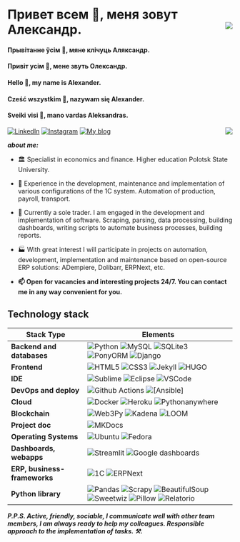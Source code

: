 # Привет всем 👋, меня зовут Александр. <img align="right" src="https://komarev.com/ghpvc/?username=Alba3k"/>
#### Прывітанне ўсім 👋, мяне клічуць Аляксандр.
#### Привіт усім 👋, мене звуть Олександр.
#### Hello 👋, my name is Alexander.
#### Cześć wszystkim 👋, nazywam się Alexander.
#### Sveiki visi 👋, mano vardas Aleksandras.

<a href="https://www.linkedin.com/in/alexander-by" target="_blank"><img title="LinkedIn" src="https://img.icons8.com/wired/34/000000/linkedin.png"/></a>
<a href="https://www.instagram.com/alexander_babyna" target="_blank"><img title="Instagram" src="https://img.icons8.com/wired/34/000000/instagram-new.png"/></a>
<a href="https://Alba3k.github.io" target="_blank"><img title="My blog" src="https://img.icons8.com/wired/30/000000/domain.png"/></a>
<img align="right" src="https://github-readme-stats.vercel.app/api?username=Alba3k&show_icons=true&hide_rank=true"/>

***about me:***

- :classical_building: Specialist in economics and finance. Higher education Polotsk State University.

- 📌 Experience in the development, maintenance and implementation of various configurations of the 1C system. 
Automation of production, payroll, transport.

- 📌 Currently a sole trader. I am engaged in the development and implementation of software. Scraping, parsing, data processing, building dashboards,
writing scripts to automate business processes, building reports.


- 🏭 With great interest I will participate in projects on automation, development, implementation and maintenance based on open-source ERP solutions: ADempiere, Dolibarr, ERPNext, etc. 

- **📫 Open for vacancies and interesting projects 24/7. You can contact me in any way convenient for you.**

## Technology stack

| Stack Type | Elements |
| ---------- | -------- |
| **Backend and databases** |  ![Python](https://img.shields.io/badge/-Python-blue?style=flat-square&logo=Python&logoColor=white) ![MySQL](https://img.shields.io/badge/-MySQL-blue?style=flat-square&logo=mysql&logoColor=black) ![SQLite3](https://img.shields.io/badge/-SQLite3-blue?style=flat-square&logo=sqlite3&logoColor=black) ![PonyORM](https://img.shields.io/badge/-PonyORM-blue?style=flat-square&logo=ponyorm&logoColor=white) ![Django](https://img.shields.io/badge/-Django-blue?style=flat-square&logo=Django&logoColor=white)
| **Frontend** | ![HTML5](https://img.shields.io/badge/-HTML5-orange?style=flat-square&logo=html5&logoColor=white) ![CSS3](https://img.shields.io/badge/-CSS3-orange?style=flat-square&logo=css3&logoColor=white) ![Jekyll](https://img.shields.io/badge/-Jekyll-orange?style=flat-square&logo=jekyll&logoColor=white) ![HUGO](https://img.shields.io/badge/-HUGO-orange?style=flat-square&logo=hugo&logoColor=white) |
| **IDE** |  ![Sublime](https://img.shields.io/badge/-Sublime-blueviolet?style=flat-square&logo=Sublime&logoColor=white) ![Eclipse](https://img.shields.io/badge/-Eclipse-blueviolet?style=flat-square&logo=Eclipse&logoColor=white) ![VSCode](https://img.shields.io/badge/-VisualStudioCode-blueviolet?style=flat-square&logo=vscode&logoColor=white) |
| **DevOps and deploy** |  ![Github Actions](https://img.shields.io/badge/-Github%20Actions-orange?style=flat-square&logo=github&logoColor=white) ![[Ansible]](https://img.shields.io/badge/-Ansible-orange?style=flat-square&logo=ansible&logoColor=white)  |
| **Cloud** |  ![Docker](https://img.shields.io/badge/-Docker-purple?style=flat-square&logo=docker&logoColor=white)  ![Heroku](https://img.shields.io/badge/-Heroku-purple?style=flat-square&logo=heroku&logoColor=white)  ![Pythonanywhere](https://img.shields.io/badge/-Pythonanywhere-purple?style=flat-square&logo=Pythonanywhere&logoColor=white)  |
| **Blockchain** |  ![Web3Py](https://img.shields.io/badge/-WEB3PY-black?style=flat-square&logo=web3py&logoColor=green)  ![Kadena](https://img.shields.io/badge/-Kadena-black?style=flat-square&logo=kadena&logoColor=green)  ![LOOM](https://img.shields.io/badge/-LOOM-black?style=flat-square&logo=loom&logoColor=green) |
| **Project doc** |  ![MKDocs](https://img.shields.io/badge/-MKDocs-blue?style=flat-square&logo=mkdocs&logoColor=white) |
| **Operating Systems** | ![Ubuntu](https://img.shields.io/badge/-UBUNTU-red?style=flat-square&logo=ubuntu&logoColor=white) ![Fedora](https://img.shields.io/badge/-Fedora-red?style=flat-square&logo=fedora&logoColor=white) |
| **Dashboards, webapps** | ![Streamlit](https://img.shields.io/badge/-Streamlit-lightgrey?style=flat-square&logo=streamlit&logoColor=white) ![Google dashboards](https://img.shields.io/badge/-GoogleDashboards-lightgrey?style=flat-square&logo=google&logoColor=white) |
| **ERP, business-frameworks** | ![1C](https://img.shields.io/badge/-1C-green?style=flat-square&logo=1c&logoColor=white) ![ERPNext](https://img.shields.io/badge/-ERPNext-green?style=flat-square&logo=erpnext&logoColor=black) |
| **Python library** | ![Pandas](https://img.shields.io/badge/-Pandas-blue?style=flat-square&logo=pandas&logoColor=white) ![Scrapy](https://img.shields.io/badge/-Scrapy-blue?style=flat-square&logo=scrapy&logoColor=white) ![BeautifulSoup](https://img.shields.io/badge/-BeautifulSoup-blue?style=flat-square&logo=BeautifulSoup&logoColor=white) ![Sweetwiz](https://img.shields.io/badge/-Sweetwiz-blue?style=flat-square&logo=sweetwiz&logoColor=white) ![Pillow](https://img.shields.io/badge/-Pillow-blue?style=flat-square&logo=pillow&logoColor=white) ![Relatorio](https://img.shields.io/badge/-Relatorio-blue?style=flat-square&logo=relatorio&logoColor=white)


***P.P.S. Active, friendly, sociable, I communicate well with other team members, I am always ready to help my colleagues. Responsible approach to the implementation of tasks. :hammer_and_pick:.***

